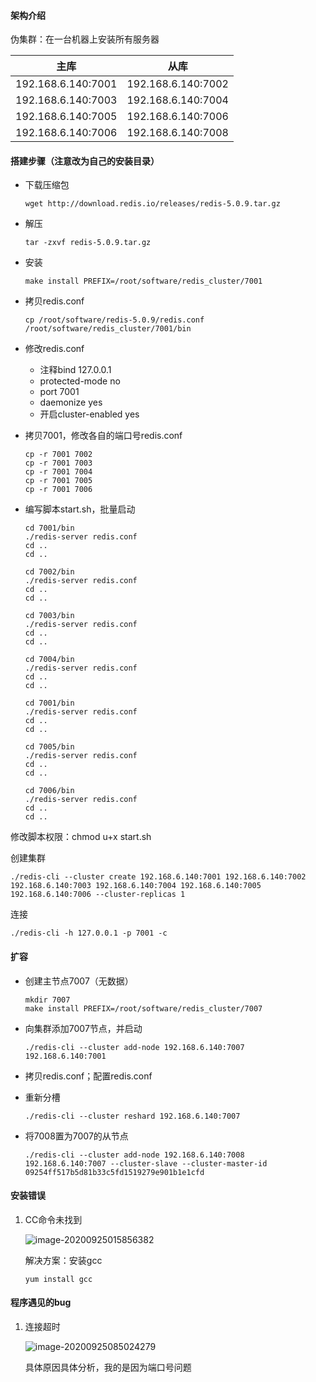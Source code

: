 #### 架构介绍

伪集群：在一台机器上安装所有服务器

| 主库               | 从库               |
| ------------------ | ------------------ |
| 192.168.6.140:7001 | 192.168.6.140:7002 |
| 192.168.6.140:7003 | 192.168.6.140:7004 |
| 192.168.6.140:7005 | 192.168.6.140:7006 |
| 192.168.6.140:7006 | 192.168.6.140:7008 |

#### 搭建步骤（注意改为自己的安装目录）

- 下载压缩包

  ```
  wget http://download.redis.io/releases/redis-5.0.9.tar.gz
  ```

- 解压

  ```
  tar -zxvf redis-5.0.9.tar.gz
  ```

- 安装

  ```
  make install PREFIX=/root/software/redis_cluster/7001
  ```

- 拷贝redis.conf

  ```
  cp /root/software/redis-5.0.9/redis.conf /root/software/redis_cluster/7001/bin
  ```

- 修改redis.conf

  - 注释bind 127.0.0.1
  - protected-mode no
  - port 7001
  - daemonize yes
  - 开启cluster-enabled yes

- 拷贝7001，修改各自的端口号redis.conf

  ```
  cp -r 7001 7002
  cp -r 7001 7003
  cp -r 7001 7004
  cp -r 7001 7005
  cp -r 7001 7006
  ```

- 编写脚本start.sh，批量启动

  ```
  cd 7001/bin
  ./redis-server redis.conf
  cd ..
  cd ..
  
  cd 7002/bin
  ./redis-server redis.conf
  cd ..
  cd ..
  
  cd 7003/bin
  ./redis-server redis.conf
  cd ..
  cd ..
  
  cd 7004/bin
  ./redis-server redis.conf
  cd ..
  cd ..
  
  cd 7001/bin
  ./redis-server redis.conf
  cd ..
  cd ..
  
  cd 7005/bin
  ./redis-server redis.conf
  cd ..
  cd ..
  
  cd 7006/bin
  ./redis-server redis.conf
  cd ..
  cd ..
  ```

修改脚本权限：chmod u+x start.sh

创建集群

```
./redis-cli --cluster create 192.168.6.140:7001 192.168.6.140:7002 192.168.6.140:7003 192.168.6.140:7004 192.168.6.140:7005 192.168.6.140:7006 --cluster-replicas 1
```

连接

```
./redis-cli -h 127.0.0.1 -p 7001 -c
```

#### 扩容

- 创建主节点7007（无数据）

  ```
  mkdir 7007
  make install PREFIX=/root/software/redis_cluster/7007
  ```

- 向集群添加7007节点，并启动

  ```
  ./redis-cli --cluster add-node 192.168.6.140:7007 192.168.6.140:7001
  ```

- 拷贝redis.conf；配置redis.conf

- 重新分槽

  ```
  ./redis-cli --cluster reshard 192.168.6.140:7007
  ```

- 将7008置为7007的从节点

  ```
  ./redis-cli --cluster add-node 192.168.6.140:7008 192.168.6.140:7007 --cluster-slave --cluster-master-id 09254ff517b5d81b33c5fd1519279e901b1e1cfd
  ```

#### 安装错误

1. CC命令未找到

   ![image-20200925015856382](C:\Users\x1850\AppData\Roaming\Typora\typora-user-images\image-20200925015856382.png)

   解决方案：安装gcc

   ```
   yum install gcc
   ```

   

#### 程序遇见的bug

1. 连接超时

   ![image-20200925085024279](C:\Users\x1850\AppData\Roaming\Typora\typora-user-images\image-20200925085024279.png)

   具体原因具体分析，我的是因为端口号问题